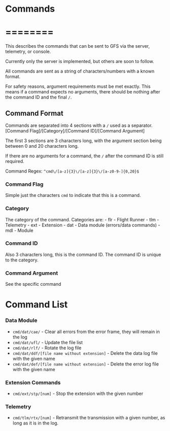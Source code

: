 # Commands
# ========

This describes the commands that can be sent to GFS via the server,
telemetry, or console.

Currently only the server is implemented, but others are soon to follow.

All commands are sent as a string of characters/numbers with a known format.

For safety reasons, argument requirements must be met exactly.
This means if a command expects no arguments, there should be nothing
after the command ID and the final `/`.

## Command Format

Commands are separated into 4 sections with a `/` used as a separator.
[Command Flag]/[Category]/[Command ID]/[Command Argument]

The first 3 sections are 3 characters long, with the argument section being
between 0 and 20 characters long.

If there are no arguments for a command, the `/` after the command ID is
still required.

Command Regex:
`` ^cmd\/[a-z]{3}\/[a-z]{3}\/[a-z0-9-]{0,20}$ ``

### Command Flag
Simple just the characters `cmd` to indicate that this is a command.

### Category
The category of the command.
Categories are:
    - flr - Flight Runner
    - tlm - Telemetry
    - ext - Extension
    - dat - Data module (errors/data commands)
    - mdl - Module

### Command ID
Also 3 characters long, this is the command ID. The command ID is unique
to the category.

### Command Argument
See the specific command

# Command List
### Data Module
 - ``cmd/dat/cae/`` - Clear all errors from the error frame, they will remain in the log
 - ``cmd/dat/ufl/`` - Update the file list
 - ``cmd/dat/rlf/`` - Rotate the log file
 - ``cmd/dat/ddf/[file name without extension]`` - Delete the data log file with the given name
 - ``cmd/dat/def/[file name without extension]`` - Delete the error log file with the given name
### Extension Commands
 - ``cmd/ext/stp/[num]`` - Stop the extension with the given number
### Telemetry
 - ``cmd/tlm/rtx/[num]`` - Retransmit the transmission with a given number, as long as it is in the log.